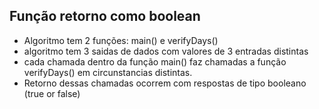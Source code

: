 <h2> Função retorno como boolean </h2>

- Algoritmo tem 2 funções: main() e verifyDays()
- algoritmo tem 3 saidas de dados com valores de 3 entradas distintas
- cada chamada dentro da função main() faz chamadas a função verifyDays() em circunstancias distintas.
- Retorno dessas chamadas ocorrem com respostas de tipo booleano (true or false)
